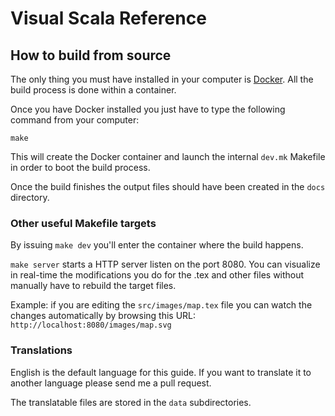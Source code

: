 Visual Scala Reference
======================

## How to build from source

The only thing you must have installed in your computer is [Docker](https://www.docker.com). All the build process is done within a container.

Once you have Docker installed you just have to type the following command from your computer:

```
make
```

This will create the Docker container and launch the internal `dev.mk` Makefile in order to boot the build process.

Once the build finishes the output files should have been created in the `docs` directory.



### Other useful Makefile targets

By issuing `make dev` you'll enter the container where the build happens.

`make server` starts a HTTP server listen on the port 8080. You can visualize in real-time the modifications
you do for the .tex and other files without manually have to rebuild the target files.

Example: if you are editing the `src/images/map.tex` file you can watch the changes automatically by browsing this URL: `http://localhost:8080/images/map.svg`


### Translations

English is the default language for this guide. If you want to translate it to another language please send me a pull request.

The translatable files are stored in the `data` subdirectories.
